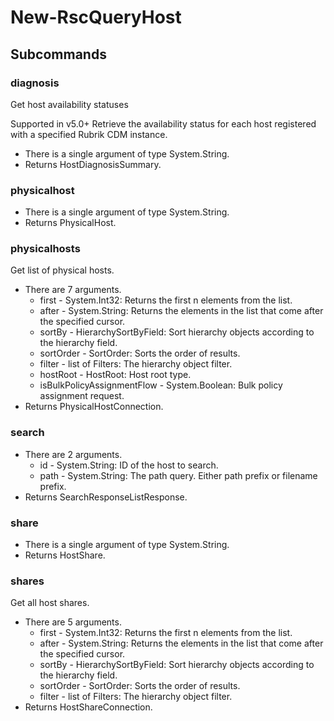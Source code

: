 # New-RscQueryHost
## Subcommands
### diagnosis
Get host availability statuses

Supported in v5.0+
Retrieve the availability status for each host registered with a specified Rubrik CDM instance.

- There is a single argument of type System.String.
- Returns HostDiagnosisSummary.
### physicalhost
- There is a single argument of type System.String.
- Returns PhysicalHost.
### physicalhosts
Get list of physical hosts.

- There are 7 arguments.
    - first - System.Int32: Returns the first n elements from the list.
    - after - System.String: Returns the elements in the list that come after the specified cursor.
    - sortBy - HierarchySortByField: Sort hierarchy objects according to the hierarchy field.
    - sortOrder - SortOrder: Sorts the order of results.
    - filter - list of Filters: The hierarchy object filter.
    - hostRoot - HostRoot: Host root type.
    - isBulkPolicyAssignmentFlow - System.Boolean: Bulk policy assignment request.
- Returns PhysicalHostConnection.
### search
- There are 2 arguments.
    - id - System.String: ID of the host to search.
    - path - System.String: The path query. Either path prefix or filename prefix.
- Returns SearchResponseListResponse.
### share
- There is a single argument of type System.String.
- Returns HostShare.
### shares
Get all host shares.

- There are 5 arguments.
    - first - System.Int32: Returns the first n elements from the list.
    - after - System.String: Returns the elements in the list that come after the specified cursor.
    - sortBy - HierarchySortByField: Sort hierarchy objects according to the hierarchy field.
    - sortOrder - SortOrder: Sorts the order of results.
    - filter - list of Filters: The hierarchy object filter.
- Returns HostShareConnection.
